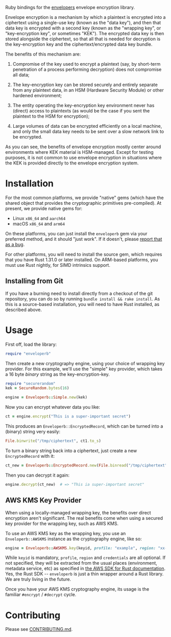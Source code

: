 Ruby bindings for the [envelopers](https://github.com/cipherstash/enveloper) envelope encryption library.

Envelope encryption is a mechanism by which a plaintext is encrypted into a ciphertext using a single-use key (known as the "data key"), and then that data key is encrypted with a second key (known as the "wrapping key", or "key-encryption key", or sometimes "KEK").
The encrypted data key is then stored alongside the ciphertext, so that all that is needed for decryption is the key-encryption key and the ciphertext/encrypted data key bundle.

The benefits of this mechanism are:

1. Compromise of the key used to encrypt a plaintext (say, by short-term penetration of a process performing decryption) does not compromise all data;

2. The key-encryption key can be stored securely and entirely separate from any plaintext data, in an HSM (Hardware Security Module) or other hardened environment;

3. The entity operating the key-encryption key environment never has (direct) access to plaintexts (as would be the case if you sent the plaintext to the HSM for encryption);

4. Large volumes of data can be encrypted efficiently on a local machine, and only the small data key needs to be sent over a slow network link to be encrypted.

As you can see, the benefits of envelope encryption mostly center around environments where KEK material is HSM-managed.
Except for testing purposes, it is not common to use envelope encryption in situations where the KEK is provided directly to the envelope encryption system.


# Installation

For the most common platforms, we provide "native" gems (which have the shared object that provides the cryptographic primitives pre-compiled).
At present, we provide native gems for:

* Linux `x86_64` and `aarch64`
* macOS `x86_64` and `arm64`

On these platforms, you can just install the `enveloperb` gem via your preferred method, and it should "just work".
If it doesn't, please [report that as a bug](https://github.com/cipherstash/enveloperb/issues).

For other platforms, you will need to install the source gem, which requires that you have Rust 1.31.0 or later installed.
On ARM-based platforms, you must use Rust nightly, for SIMD intrinsics support.

## Installing from Git

If you have a burning need to install directly from a checkout of the git repository, you can do so by running `bundle install && rake install`.
As this is a source-based installation, you will need to have Rust installed, as described above.


# Usage

First off, load the library:

```ruby
require "enveloperb"
```

Then create a new cryptography engine, using your choice of wrapping key provider.
For this example, we'll use the "simple" key provider, which takes a 16 byte *binary* string as the key-encryption-key.

```ruby
require "securerandom"
kek = SecureRandom.bytes(16)

engine = Enveloperb::Simple.new(kek)
```

Now you can encrypt whatever data you like:

```ruby
ct = engine.encrypt("This is a super-important secret")
```

This produces an `Enveloperb::EncryptedRecord`, which can be turned into a (binary) string very easily:

```ruby
File.binwrite("/tmp/ciphertext", ct1.to_s)
```

To turn a binary string back into a ciphertext, just create a new `EncryptedRecord` with it:

```ruby
ct_new = Enveloperb::EncryptedRecord.new(File.binread("/tmp/ciphertext"))
```

Then you can decrypt it again:

```ruby
engine.decrypt(ct_new)  # => "This ia super-important secret"
```


## AWS KMS Key Provider

When using a locally-managed wrapping key, the benefits over direct encryption aren't significant.
The real benefits come when using a secured key provider for the wrapping key, such as AWS KMS.

To use an AWS KMS key as the wrapping key, you use an `Enveloperb::AWSKMS` instance as the cryptography engine, like so:

```ruby
engine = Enveloperb::AWSKMS.key(keyid, profile: "example", region: "xx-example-1", credentials: { ... })
```

While `keyid` is mandatory, `profile`, `region` and `credentials` are all optional.
If not specified, they will be extracted from the usual places (environment, metadata service, etc) as specified in [the AWS SDK for Rust documentation](https://docs.aws.amazon.com/sdk-for-rust/latest/dg/credentials.html).
Yes, the Rust SDK -- `enveloperb` is just a thin wrapper around a Rust library.
We are truly living in the future.

Once you have your AWS KMS cryptography engine, its usage is the familiar `#encrypt` / `#decrypt` cycle.


# Contributing

Please see [CONTRIBUTING.md](CONTRIBUTING.md).


